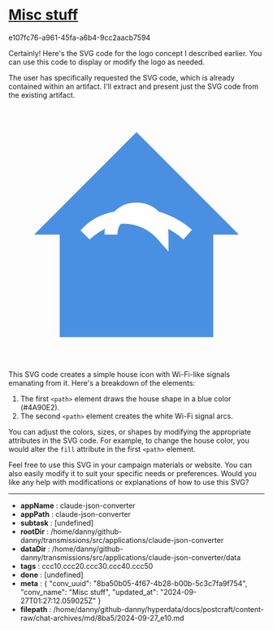 # [Misc stuff](https://claude.ai/chat/8ba50b05-4f67-4b28-b00b-5c3c7fa9f754)

e107fc76-a961-45fa-a6b4-9cc2aacb7594

 Certainly! Here's the SVG code for the logo concept I described earlier. You can use this code to display or modify the logo as needed.

<antThinking>The user has specifically requested the SVG code, which is already contained within an artifact. I'll extract and present just the SVG code from the existing artifact.</antThinking>

<antArtifact identifier="self-hosted-content-logo" type="image/svg+xml" title="Self-Hosted Content Campaign Logo SVG Code">
<svg xmlns="http://www.w3.org/2000/svg" viewBox="0 0 100 100">
  <path d="M50 10 L90 50 L80 50 L80 90 L20 90 L20 50 L10 50 Z" fill="#4A90E2"/>
  <path d="M40 50 A10 10 0 0 1 60 50 A20 20 0 0 0 30 50 A30 30 0 0 1 70 50" fill="none" stroke="#FFF" stroke-width="5"/>
</svg>
</antArtifact>

This SVG code creates a simple house icon with Wi-Fi-like signals emanating from it. Here's a breakdown of the elements:

1. The first `<path>` element draws the house shape in a blue color (#4A90E2).
2. The second `<path>` element creates the white Wi-Fi signal arcs.

You can adjust the colors, sizes, or shapes by modifying the appropriate attributes in the SVG code. For example, to change the house color, you would alter the `fill` attribute in the first `<path>` element.

Feel free to use this SVG in your campaign materials or website. You can also easily modify it to suit your specific needs or preferences. Would you like any help with modifications or explanations of how to use this SVG?

---

* **appName** : claude-json-converter
* **appPath** : claude-json-converter
* **subtask** : [undefined]
* **rootDir** : /home/danny/github-danny/transmissions/src/applications/claude-json-converter
* **dataDir** : /home/danny/github-danny/transmissions/src/applications/claude-json-converter/data
* **tags** : ccc10.ccc20.ccc30.ccc40.ccc50
* **done** : [undefined]
* **meta** : {
  "conv_uuid": "8ba50b05-4f67-4b28-b00b-5c3c7fa9f754",
  "conv_name": "Misc stuff",
  "updated_at": "2024-09-27T01:27:12.059025Z"
}
* **filepath** : /home/danny/github-danny/hyperdata/docs/postcraft/content-raw/chat-archives/md/8ba5/2024-09-27_e10.md